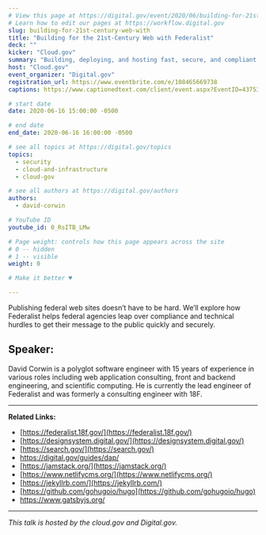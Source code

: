 ```yaml
---
# View this page at https://digital.gov/event/2020/06/building-for-21st-century-web-with
# Learn how to edit our pages at https://workflow.digital.gov
slug: building-for-21st-century-web-with
title: "Building for the 21st-Century Web with Federalist"
deck: ""
kicker: "Cloud.gov"
summary: "Building, deploying, and hosting fast, secure, and compliant federal web sites and applications with Federalist."
host: "Cloud.gov"
event_organizer: "Digital.gov"
registration_url: https://www.eventbrite.com/e/108465669738
captions: https://www.captionedtext.com/client/event.aspx?EventID=4375338&CustomerID=321

# start date
date: 2020-06-16 15:00:00 -0500

# end date
end_date: 2020-06-16 16:00:00 -0500

# see all topics at https://digital.gov/topics
topics: 
  - security
  - cloud-and-infrastructure
  - cloud-gov

# see all authors at https://digital.gov/authors
authors: 
  - david-corwin

# YouTube ID
youtube_id: 0_RsITB_LMw

# Page weight: controls how this page appears across the site
# 0 -- hidden
# 1 -- visible
weight: 0

# Make it better ♥

---
```


Publishing federal web sites doesn’t have to be hard. We’ll explore how Federalist helps federal agencies leap over compliance and technical hurdles to get their message to the public quickly and securely.

## Speaker:

David Corwin is a polyglot software engineer with 15 years of experience in various roles including web application consulting, front and backend engineering, and scientific computing. He is currently the lead engineer of Federalist and was formerly a consulting engineer with 18F.

---

**Related Links:**

 - [https://federalist.18f.gov/](https://federalist.18f.gov/)
 - [https://designsystem.digital.gov/](https://designsystem.digital.gov/)
 - [https://search.gov/](https://search.gov/)
 - https://digital.gov/guides/dap/
 - [https://jamstack.org/](https://jamstack.org/)
 - [https://www.netlifycms.org/](https://www.netlifycms.org/)
 - [https://jekyllrb.com/](https://jekyllrb.com/)
 - [https://github.com/gohugoio/hugo](https://github.com/gohugoio/hugo)
 - https://www.gatsbyjs.org/
 
 ---
 
 *This talk is hosted by the cloud.gov and Digital.gov.*
